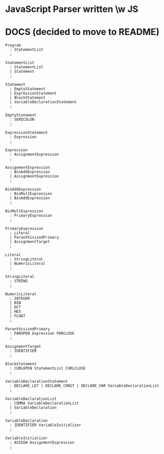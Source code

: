 # JavaScript Parser written \w JS

# DOCS (decided to move to README)

```
Program
  : StatementList
  ;
```

```
StatementList
  : StatementList
  | Statement
  ;
```

```
Statement
  : EmptyStatement
  | ExpressionStatement
  | BlockStatement
  | VariableDeclarationStatement
  ;
```

```
EmptyStatement
  : SEMICOLON
  ;
```

```
ExpressionStatement
  : Expression
  ;
```

```
Expression
  : AssignmentExpression
  ;
```

```
AssignmentExpression
  : BinAddExpression
  | AssignmentExpression
  ;
```

```
BinAddExpression
  : BinMultExpression
  | BinAddExpression
  ;
```

```
BinMultExpression
  : PrimaryExpression
  ;
```

```
PrimaryExpression
  : Literal
  | ParanthisizedPrimary
  | AssignmentTarget
  ;
```

```
Literal
  : StringLiteral
  | NumericLiteral
  ;
```

```
StringLiteral
  : STRING
  ;
```

```
NumericLiteral
  : INTEGER
  | BIN
  | OCT
  | HEX
  | FLOAT
  ;
```

```
ParanthisizedPrimary
  : PAROPEN Expression PARCLOSE
  ;
```

```
AssignmentTarget
  : IDENTIFIER
  ;
```

```
BlockStatement
  : CURLOPEN StatementList CURLCLOSE
  ;
```

```
VariableDeclarationStatement
  : DECLARE_LET | DECLARE_CONST | DECLARE_VAR VariableDeclarationList
  ;
```

```
VariableDeclarationList
  : COMMA VariableDeclarationList
  | VariableDeclaration
  ;
```

```
VariableDeclaration
  : IDENTIFIER VariableInitializer
  ;
```
```
VariableInitializer
  : ASSIGN AssignmentExpression
  ;
```